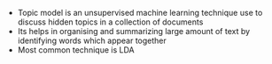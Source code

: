 - Topic model is an unsupervised machine learning technique use to discuss hidden topics in a collection of documents
- Its helps in organising and summarizing large amount of text by identifying words which appear together
- Most common technique is LDA